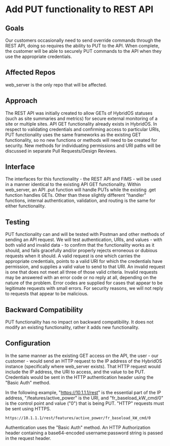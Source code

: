 # Add PUT functionality to REST API

## Goals

Our customers occasionally need to send override commands through the REST API, doing so requires the ability to PUT to the API. When complete, the customer will be able to securely PUT commands to the API when they use the appropriate credentials.


## Affected Repos

web_server is the only repo that will be affected.


## Approach

The REST API was initially created to allow GETs of HybridOS statuses (such as site summaries and metrics) for secure external monitoring of a site or multiple sites. API GET functionality already exists in HybridOS. In respect to validating credentials and confirming access to particular URIs, PUT functionality uses the same frameworks as the existing GET functionality, so no new functions or methods will need to be created for security. New methods for individuating permissions and URI paths will be discussed in separate Pull Requests/Design Reviews.


## Interface

The interfaces for this functionality - the REST API and FIMS - will be used in a manner identical to the existing API GET functionality. Within web_server, an API .put function will handle PUTs while the existing .get function handles GETs. Other than these slightly different "handler" functions, internal authentication, validation, and routing is the same for either functionality.


## Testing

PUT functionality can and will be tested with Postman and other methods of sending an API request. We will test authentication, URIs, and values - with both valid and invalid data - to confirm that the functionality works as it should, and fails gracefully and/or properly rejects erroneous or dubious requests when it should. A valid request is one which carries the appropriate credentials, points to a valid URI for which the credentials have permission, and supplies a valid value to send to that URI. An invalid request is one that does not meet all three of those valid criteria. Invalid requests may be answered with an error code or no reply at all, depending on the nature of the problem. Error codes are supplied for cases that appear to be legitimate requests with small errors. For security reasons, we will not reply to requests that appear to be malicious.

## Backward Compatibility

PUT functionality has no impact on backward compatibility. It does not modify an existing functionality, rather it adds new functionality.


## Configuration

In the same manner as the existing GET access on the API, the user - our customer - would send an HTTP request to the IP address of the HybridOS instance (specifically where web_server exists). That HTTP request would include the IP address, the URI to access, and the value to be PUT. Credentials would be sent in the HTTP authentication header using the "Basic Auth" method.

In the following example, "https://10.1.1.1/rest" is the essential part of the IP address, "/features/active_power" is the URI, and "fr_baseload_kW_cmd/0" is the control point and value ("0") that is being PUT. "HTTP" requests must be sent using HTTPS.

`https://10.1.1.1/rest/features/active_power/fr_baseload_kW_cmd/0`

Authentication uses the "Basic Auth" method. An HTTP Authorization header containing a base64-encoded username:password string is passed in the request header.